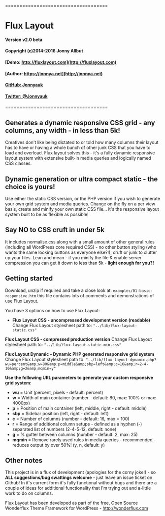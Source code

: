 ====================================
# Flux Layout
#### Version v2.0 beta
#### Copyright (c)2014-2016 Jonny Allbut
#### [Demo: http://fluxlayout.com](http://fluxlayout.com)
#### [Author: https://jonnya.net](http://jonnya.net)
#### [GitHub: Jonnyauk](https://github.com/Jonnyauk/)
#### [Twitter: @Jonnyauk](https://twitter.com/jonnyauk/)
====================================

Generates a dynamic responsive CSS grid - any columns, any width - in less than 5k!
----------------------------------------------------------------------

Creatives don't like being dictated to or told how many columns their layout has
to have or having a whole bunch of other junk CSS that you have to load and
overload. Flux layout solves this - it's a fully dynamic responsive layout
system with extensive built-in media queries and logically named CSS classes.

Dynamic generation or ultra compact static - the choice is yours!
----------------------------------------------------------------------

Use either the static CSS version, or the PHP version if you wish to generate
your own grid system and media queries. Change on the fly on a per view basis,
create and minify your own static CSS file... it's the responsive layout system
built to be as flexible as possible!

Say NO to CSS cruft in under 5k
----------------------------------------------------------------------

It includes normalise.css along with a small amount of other general rules
(including all WordPress core required CSS) - no other button styling (who wants
the same looking buttons as everyone else?!), cruft or junk to clutter up your
files. Lean and mean - if you minify the file & enable server compression you
can get it down to less than 5k - **light enough for you?!**

Getting started
----------------------------------------------------------------------

Download, unzip if required and take a close look at:
`examples/01-basic-responsive.htm`
this file contains lots of comments and demonstrations of use Flux Layout.

You have 3 options on how to use Flux Layout:

- **Flux Layout CSS - uncompressed development version (readable)**
Change Flux Layout stylesheet path to:
`"../lib/flux-layout-static.css"`

**Flux Layout CSS - compressed production version**
Change Flux Layout stylesheet path to:
`"../lib/flux-layout-static-min.css"`

**Flux Layout Dynamic - Dynamic PHP generated responsive grid system**
Change Flux Layout stylesheet path to: `"../lib/flux-layout-dynamic.php?wu=percent&amp;w=80&amp;p=middle&amp;sbp=left&amp;c=16&amp;r=2-4-10&amp;g=2&amp;mqmin=y"`

**Use the following URL parameters to generate your custom responsive grid system:**
- **wu**	= Unit (percent, pixels - default: percent)
- **w**		= Width of main container (number - default: 80, max: 100% or max: 4000px)
- **p** 	= Position of main container (left, middle, right - default: middle)
- **sbp**	= Sidebar position (left, right - default: left)
- **c**		= Number of columns (number - default: 16, max = 100)
- **r**		= Range of additional column setups - defined as a hyphen (-) separated list of numbers (2-4-5-12, default: none)
- **g**		= % gutter between columns (number - default: 2, max: 25)
- **mqmin**	= Remove rarely used rules in media queries - recommended - reduces output by over 50%! (y, n, default: y)

Other notes
----------------------------------------------------------------------

This project is in a flux of development (apologies for the corny joke!) -
so **ALL suggestions/bug swattings welcome** - just leave an issue ticket on
Github! In it's current form it's fully functional without bugs and there are a
couple of ideas for additional functionality that I'm trying out and a-little
work to do on columns.

Flux Layout has been developed as part of the free, Open Source Wonderflux
Theme Framework for WordPress - http://wonderflux.com
